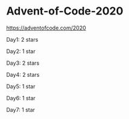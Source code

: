 # Advent-of-Code-2020

https://adventofcode.com/2020


Day1: 2 stars

Day2: 1 star

Day3: 2 stars

Day4: 2 stars

Day5: 1 star

Day6: 1 star

Day7: 1 star
